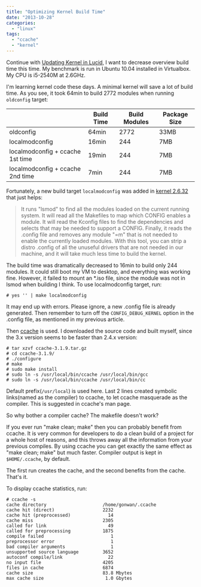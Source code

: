 ```yaml
---
title: "Optimizing Kernel Build Time"
date: "2013-10-28"
categories: 
  - "linux"
tags: 
  - "ccache"
  - "kernel"
---
```


Continue with [Updating Kernel in Lucid](http://www.gonwan.com/?p=75), I want to decrease overview build time this time. My benchmark is run in Ubuntu 10.04 installed in Virtualbox. My CPU is i5-2540M at 2.6GHz.

I'm learning kernel code these days. A minimal kernel will save a lot of build time. As you see, it took 64min to build 2772 modules when running `oldconfig` target:

|  | Build Time | Build Modules | Package Size |
| --- | --- | --- | --- |
| oldconfig | 64min | 2772 | 33MB |
| localmodconfig | 16min | 244 | 7MB |
| localmodconfig + ccache 1st time | 19min | 244 | 7MB |
| localmodconfig + ccache 2nd time | 7min | 244 | 7MB |

Fortunately, a new build target `localmodconfig` was added in [kernel 2.6.32](http://kernelnewbies.org/Linux_2_6_32) that just helps:

> It runs "lsmod" to find all the modules loaded on the current running system. It will read all the Makefiles to map which CONFIG enables a module. It will read the Kconfig files to find the dependencies and selects that may be needed to support a CONFIG. Finally, it reads the .config file and removes any module "=m" that is not needed to enable the currently loaded modules. With this tool, you can strip a distro .config of all the unuseful drivers that are not needed in our machine, and it will take much less time to build the kernel.

The build time was dramatically decreased to 16min to build only 244 modules. It could still boot my VM to desktop, and everything was working fine. However, it failed to mount an \*.iso file, since the module was not in lsmod when building I think. To use localmodconfig target, run:

```
# yes '' | make localmodconfig
```

It may end up with errors. Please ignore, a new .config file is already generated. Then remember to turn off the `CONFIG_DEBUG_KERNEL` option in the .config file, as mentioned in my previous article.

Then [ccache](http://ccache.samba.org/) is used. I downloaded the source code and built myself, since the 3.x version seems to be faster than 2.4.x version:

```
# tar xzvf ccache-3.1.9.tar.gz
# cd ccache-3.1.9/
# ./configure
# make
# sudo make install
# sudo ln -s /usr/local/bin/ccache /usr/local/bin/gcc
# sudo ln -s /usr/local/bin/ccache /usr/local/bin/cc
```

Default prefix(`/usr/local`) is used here. Last 2 lines created symbolic links(named as the compiler) to ccache, to let ccache masquerade as the compiler. This is suggested in ccache's man page.

So why bother a compiler cache? The makefile doesn't work?

If you ever run "make clean; make" then you can probably benefit from ccache. It is very common for developers to do a clean build of a project for a whole host of reasons, and this throws away all the information from your previous compiles. By using ccache you can get exactly the same effect as "make clean; make" but much faster. Compiler output is kept in `$HOME/.ccache`, by default.

The first run creates the cache, and the second benefits from the cache. That's it.

To display ccache statistics, run:

```
# ccache -s
cache directory                     /home/gonwan/.ccache
cache hit (direct)                  2232
cache hit (preprocessed)              14
cache miss                          2305
called for link                       49
called for preprocessing            1875
compile failed                         1
preprocessor error                     1
bad compiler arguments                 1
unsupported source language         3652
autoconf compile/link                 22
no input file                       4205
files in cache                      6874
cache size                          83.8 Mbytes
max cache size                       1.0 Gbytes
```
